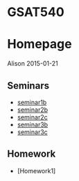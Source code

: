 # GSAT540
# Homepage
Alison 
2015-01-21

Seminars
--------
- [seminar1b](https://github.com/AlisonMcAfee/GSAT540/blob/master/seminar01b.md)
- [seminar2b](https://github.com/AlisonMcAfee/GSAT540/blob/master/seminar02b.md)
- [seminar2c](https://github.com/AlisonMcAfee/GSAT540/blob/master/seminar02c.md)
- [seminar3b](https://github.com/AlisonMcAfee/GSAT540/blob/master/seminar03b.md)
- [seminar3c](https://github.com/AlisonMcAfee/GSAT540/blob/master/seminar03c.md)

Homework
--------

- [Homework1]


